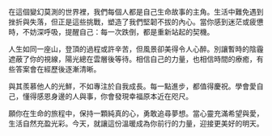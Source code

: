 在這個變幻莫測的世界裡，我們每個人都是自己生命故事的主角。生活中難免遇到挫折與失落，但正是這些挑戰，塑造了我們堅韌不拔的內心。當你感到迷茫或疲憊時，不妨深呼吸，提醒自己：每一次跌倒，都是重新站起的契機。

人生如同一座山，登頂的過程或許辛苦，但風景卻美得令人心醉。別讓暫時的陰霾遮蔽了你的視線，陽光總在雲層後等待。相信自己的力量，也相信時間的療癒，有些答案會在經歷後逐漸清晰。

與其羨慕他人的光鮮，不如專注於自我成長。每一點進步，都值得慶祝。學會愛自己，懂得感恩身邊的人與事，你會發現幸福原本近在咫尺。

願你在生命的旅程中，保持一顆純真的心，勇敢追尋夢想。當心靈充滿希望與愛，生活自然充盈光彩。今天，就讓這份溫暖成為你前行的力量，迎接更美好的明天。